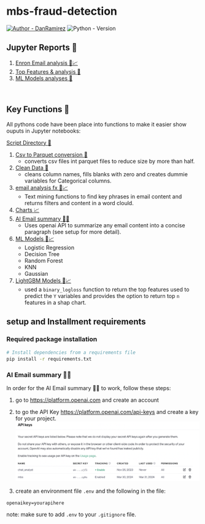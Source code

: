 # mbs-fraud-detection
[![Author - DanRamirez](https://img.shields.io/badge/Author-DanRamirez-2ea44f?style=for-the-badge)](https://github.com/Dandata0101)
![Python - Version](https://img.shields.io/badge/PYTHON-3.11-red?style=for-the-badge&logo=python&logoColor=white)

## **Jupyter Reports** :blue_book:
1. [Enron Email analysis :email::chart_with_upwards_trend:](https://github.com/Dandata0101/mbs-fraud-detection/blob/main/Classwork_day01.ipynb)
2. [Top Features & analysis :green_book:](https://github.com/Dandata0101/mbs-fraud-detection/blob/main/Classwork_day02.ipynb)
3.  [ML Models analyses :robot:](https://github.com/Dandata0101/mbs-fraud-detection/blob/main/Classwork_day03.ipynb)

&nbsp;

## Key Functions :robot:
All pythons code have been place into functions to make it easier show ouputs in Jupyter notebooks:

[Script Directory :file_folder:](https://github.com/Dandata0101/mbs-fraud-detection/tree/main/scripts)
1. [Csv to Parquet conversion :floppy_disk:](https://github.com/Dandata0101/mbs-fraud-detection/blob/main/scripts/csvtopaquet.py)
   - converts csv files int parquet files to reduce size by more than half.
2. [Clean Data :broom:](https://github.com/Dandata0101/mbs-fraud-detection/blob/main/scripts/dataclean.py)
   - cleans column names, fills blanks with zero and creates dummie variables for Categorical columns.
3. [email analysis fx :email::chart_with_upwards_trend:](https://github.com/Dandata0101/mbs-fraud-detection/blob/main/scripts/emailfx.py)
   - Text mining functions to find key phrases in email content and returns filters and content in a word clould.
4. [Charts :chart_with_upwards_trend:](https://github.com/Dandata0101/mbs-fraud-detection/blob/main/scripts/distributionchart.py)
5. [AI Email summary :robot::email:](https://github.com/Dandata0101/mbs-fraud-detection/blob/main/scripts/emailsummary.py)
   - Uses openai API to summarize any email content into a concise paragraph (see setup for more detail).
6. [ML Models :robot::chart_with_upwards_trend:](https://github.com/Dandata0101/mbs-fraud-detection/blob/main/scripts/models.py)
   - Logistic Regression
   - Decision Tree
   - Random Forest
   - KNN
   - Gaussian
7. [LightGBM Models :robot::chart_with_upwards_trend:](https://github.com/Dandata0101/mbs-fraud-detection/blob/main/scripts/lgbmmodels.py)
   - used a `binary_logloss`  function to return the top features used to predict the `Y` variables and provides the option to return top `n` features in a shap chart. 


## setup and Installment requirements

### Required package installation 

```bash
# Install dependencies from a requirements file
pip install -r requirements.txt
```

### AI Email summary :robot::email:
In order for the AI Email summary :robot::email: to work, follow these steps:
1. go to https://platform.openai.com and create an account
2. to go the API Key https://platform.openai.com/api-keys and create a key for your project.
![Openai](https://github.com/Dandata0101/mbs-fraud-detection/blob/main/03-images/openai.png "api keys")

1. create an environment file `.env` and the following in the file:

```
openaikey=yourapihere
```
note: make sure to add `.env` to your `.gitignore` file. 

